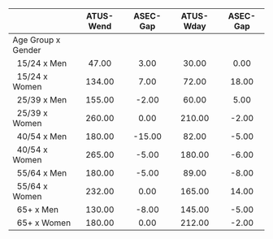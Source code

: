 
|                      |    ATUS-Wend |     ASEC-Gap |    ATUS-Wday |     ASEC-Gap |
| -------------------- | :----------: | :----------: | :----------: | :----------: |
| Age Group x Gender   |              |              |              |              |
| &nbsp;&nbsp;15/24 x Men |        47.00 |         3.00 |        30.00 |         0.00 |
| &nbsp;&nbsp;15/24 x Women |       134.00 |         7.00 |        72.00 |        18.00 |
| &nbsp;&nbsp;25/39 x Men |       155.00 |        -2.00 |        60.00 |         5.00 |
| &nbsp;&nbsp;25/39 x Women |       260.00 |         0.00 |       210.00 |        -2.00 |
| &nbsp;&nbsp;40/54 x Men |       180.00 |       -15.00 |        82.00 |        -5.00 |
| &nbsp;&nbsp;40/54 x Women |       265.00 |        -5.00 |       180.00 |        -6.00 |
| &nbsp;&nbsp;55/64 x Men |       180.00 |        -5.00 |        89.00 |        -8.00 |
| &nbsp;&nbsp;55/64 x Women |       232.00 |         0.00 |       165.00 |        14.00 |
| &nbsp;&nbsp;65+ x Men |       130.00 |        -8.00 |       145.00 |        -5.00 |
| &nbsp;&nbsp;65+ x Women |       180.00 |         0.00 |       212.00 |        -2.00 |

